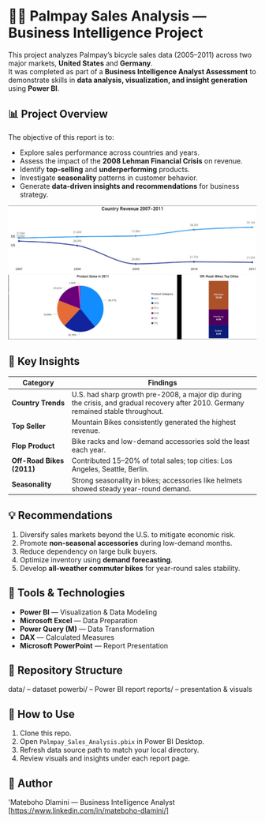 # 🚴‍♂️ Palmpay Sales Analysis — Business Intelligence Project

This project analyzes Palmpay’s bicycle sales data (2005–2011) across two major markets, **United States** and **Germany**.  
It was completed as part of a **Business Intelligence Analyst Assessment** to demonstrate skills in **data analysis, visualization, and insight generation** using **Power BI**.

## 📊 Project Overview
The objective of this report is to:
- Explore sales performance across countries and years.
- Assess the impact of the **2008 Lehman Financial Crisis** on revenue.
- Identify **top-selling** and **underperforming** products.
- Investigate **seasonality** patterns in customer behavior.
- Generate **data-driven insights and recommendations** for business strategy.

![Country Trends](https://github.com/Maverick-Stan/Palmpay-Sales-Analysis/blob/a5db9ec12c927d2130ff88148371a5f002bc426c/Visuals/Country.jpg)
![Product Sales](https://github.com/Maverick-Stan/Palmpay-Sales-Analysis/blob/a5db9ec12c927d2130ff88148371a5f002bc426c/Visuals/Sales.jpg)


## 🧠 Key Insights

| Category | Findings |
|-----------|-----------|
| **Country Trends** | U.S. had sharp growth pre-2008, a major dip during the crisis, and gradual recovery after 2010. Germany remained stable throughout. |
| **Top Seller** | Mountain Bikes consistently generated the highest revenue. |
| **Flop Product** | Bike racks and low-demand accessories sold the least each year. |
| **Off-Road Bikes (2011)** | Contributed 15–20% of total sales; top cities: Los Angeles, Seattle, Berlin. |
| **Seasonality** | Strong seasonality in bikes; accessories like helmets showed steady year-round demand. |


## 💡 Recommendations
1. Diversify sales markets beyond the U.S. to mitigate economic risk.  
2. Promote **non-seasonal accessories** during low-demand months.  
3. Reduce dependency on large bulk buyers.  
4. Optimize inventory using **demand forecasting**.  
5. Develop **all-weather commuter bikes** for year-round sales stability.  


## 🧰 Tools & Technologies
- **Power BI** — Visualization & Data Modeling  
- **Microsoft Excel** — Data Preparation  
- **Power Query (M)** — Data Transformation  
- **DAX** — Calculated Measures  
- **Microsoft PowerPoint** — Report Presentation  


## 📂 Repository Structure
data/ – dataset
powerbi/ – Power BI report
reports/ – presentation & visuals

## 🧭 How to Use
1. Clone this repo.  
2. Open `Palmpay_Sales_Analysis.pbix` in Power BI Desktop.  
3. Refresh data source path to match your local directory.  
4. Review visuals and insights under each report page.

## 👤 Author
'Mateboho Dlamini — Business Intelligence Analyst 
[https://www.linkedin.com/in/mateboho-dlamini/]
